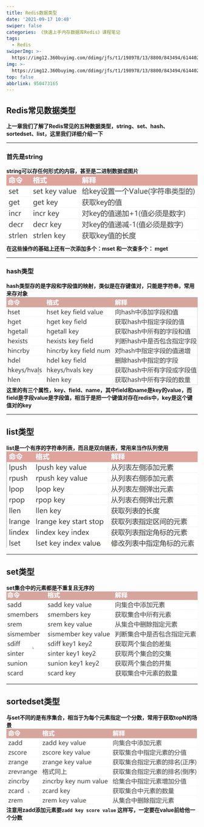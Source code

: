 ```yaml
---
title: Redis数据类型
date: '2021-09-17 10:48'
swiper: false
categories: 《快速上手内存数据库Redis》课程笔记
tags:
  - Redis
swiperImg: >-
  https://img12.360buyimg.com/ddimg/jfs/t1/198978/13/8800/843494/61440246E77f7a394/d2cf08cdd440bc1c.png
img: >-
  https://img12.360buyimg.com/ddimg/jfs/t1/198978/13/8800/843494/61440246E77f7a394/d2cf08cdd440bc1c.png
top: false
abbrlink: 950473165
---
```




## Redis常见数据类型
**上一章我们了解了Redis常见的五种数据类型，string、set、hash、sortedset、list，这里我们详细介绍一下**

---

### 首先是string
**string可以存任何形式的内容，甚至是二进制数据或图片**
![](/medias/Redis核心实践/0.png)
**在这些操作的基础上还有一次添加多个：mset 和一次查多个： mget**

---

### hash类型
**hash类型存的是字段和字段值的映射，类似是在存键值对，只能是字符串，常用来存对象**
![](/medias/Redis核心实践/1.png)
**这里的有三个属性，key、field、name，其中field和name是key的value，而field是字段value是字段值，相当于是把一个键值对存在redis中，key是这个键值对的key**

---

## list类型
**list是一个有序的字符串列表，而且是双向链表，常用来当作队列使用**
![](/medias/Redis核心实践/2.png)

---

## set类型
**set集合中的元素都是不重复且无序的**
![](/medias/Redis核心实践/3.png)

---

## sortedset类型
**与set不同的是有序集合，相当于为每个元素指定一个分数，常用于获取topN的场景**
![](/medias/Redis核心实践/4.png)
**注意用zadd添加元素要`zadd key score value` 这样写，一定要在value前给他一个分数**
